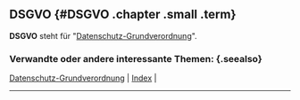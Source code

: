 ## DSGVO {#DSGVO .chapter .small .term}

**DSGVO** steht für "[Datenschutz-Grundverordnung](#Datenschutz-Grundverordnung)".

### Verwandte oder andere interessante Themen: {.seealso}

[Datenschutz-Grundverordnung](#Datenschutz-Grundverordnung) |
[Index](#Index) |

----


